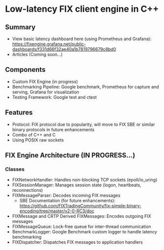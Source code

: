 # Low-latency FIX client engine in C++ 
## Summary
- View basic latency dashboard here (using Prometheus and Grafana): https://fixengine.grafana.net/public-dashboards/f331d66f32ae40a1b7819796679c8bd0
- Articles (Coming soon...)

## Components
- Custom FIX Engine (in progress)
- Benchmarking Pipeline: Google benchmark, Prometheus for capture and serving, Grafana for visualization
- Testing Framework: Google test and ctest

## Features
- Protocol: FIX protocol due to popularity, will move to FIX SBE or similar binary protocols in future enhancements 
- Combo of C++ and C
- Using POSIX raw sockets

## FIX Engine Architecture (IN PROGRESS...)
### Classes
- FIXNetworkHandler: Handles non-blocking TCP sockets (epoll/io_uring)
- FIXSessionManager: Manages session state (logon, heartbeats, reconnections)
- FIXMessageParser: Decodes incoming FIX messages
    - SBE Documentation (for future enhancements): https://github.com/FIXTradingCommunity/fix-simple-binary-encoding/tree/master/v2-0-RC3/doc
- FIXMessage and CRTP Derived FIXMessages: Encodes outgoing FIX messages
- FIXMessageQueue: Lock-free queue for inter-thread communication
- BenchmarkLogger: Google Benchmark custom logger to handle latency benchmarking
- FIXDispatcher: Dispatches FIX messages to application handlers
